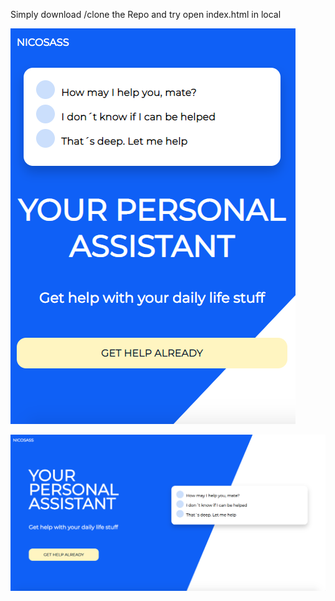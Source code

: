 Simply download /clone the Repo and try open index.html in local

![Screenshot](mobile.png)

![Screenshot](web.png)
